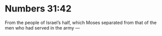 # Numbers 31:42

From the people of Israel’s half, which Moses separated from that of the men who had served in the army —

